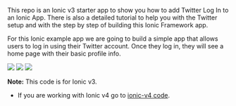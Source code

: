 This repo is an Ionic v3 starter app to show you how to add Twitter Log In to an Ionic App. There is also a detailed tutorial to help you with the Twitter setup and with the step by step of building this Ionic Framework app.

For this Ionic example app we are going to build a simple app that allows users to log in using their Twitter account. Once they log in, they will see a home page with their basic profile info.

![](https://s3-us-west-2.amazonaws.com/ionicthemes/tutorials/screenshots/ionic2-twitter-login/1.png)
![](https://s3-us-west-2.amazonaws.com/ionicthemes/tutorials/screenshots/ionic2-twitter-login/2.png)
![](https://s3-us-west-2.amazonaws.com/ionicthemes/tutorials/screenshots/ionic2-twitter-login/3.png)

**Note:** This code is for Ionic v3.
- If you are working with Ionic v4 go to [ionic-v4 code](https://github.com/ionicthemes/ionic-twitter-login).
